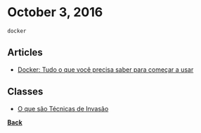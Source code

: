 # October 3, 2016

`docker`

## Articles

- [Docker: Tudo o que você precisa saber para começar a usar](https://medium.com/@hudsonbrendon/docker-tudo-o-que-voc%C3%AA-precisa-saber-para-come%C3%A7ar-a-usar-b82b2d4284f0#.504ustwi2)

## Classes

- [O que são Técnicas de Invasão](http://privado.tecnicasdeinvasao.com/#/blog/jo9jmeh9/video/rmsti71p)


[__Back__](../README.md#oct)
